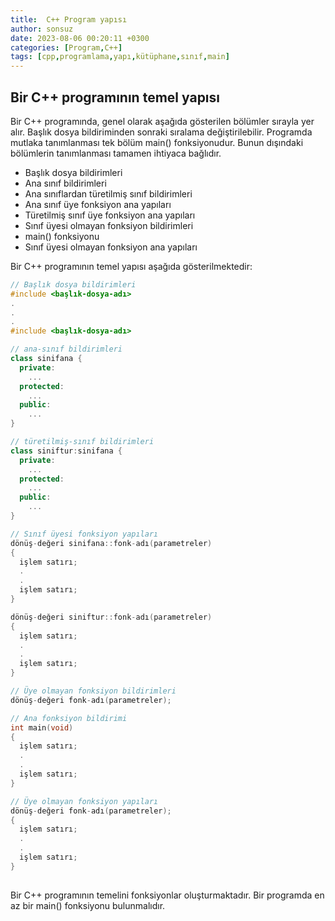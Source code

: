 ```yaml
---
title:  C++ Program yapısı
author: sonsuz
date: 2023-08-06 00:20:11 +0300
categories: [Program,C++]
tags: [cpp,programlama,yapı,kütüphane,sınıf,main]
---
```



## Bir C++ programının temel yapısı

Bir C++ programında, genel olarak aşağıda gösterilen bölümler sırayla yer alır. Başlık dosya bildiriminden sonraki sıralama değiştirilebilir. Programda mutlaka tanımlanması tek bölüm main() fonksiyonudur. Bunun dışındaki bölümlerin tanımlanması tamamen ihtiyaca bağlıdır.

* Başlık dosya bildirimleri
* Ana sınıf bildirimleri
* Ana sınıflardan türetilmiş sınıf bildirimleri
* Ana sınıf üye fonksiyon ana yapıları
* Türetilmiş sınıf üye fonksiyon ana yapıları
* Sınıf üyesi olmayan fonksiyon bildirimleri
* main() fonksiyonu
* Sınıf üyesi olmayan fonksiyon ana yapıları

Bir C++ programının temel yapısı aşağıda gösterilmektedir:

```c++
// Başlık dosya bildirimleri
#include <başlık-dosya-adı>
.
.
.
#include <başlık-dosya-adı>

// ana-sınıf bildirimleri
class sinifana {
  private:
    ...
  protected:
    ...
  public:  
    ...
}

// türetilmiş-sınıf bildirimleri
class siniftur:sinifana {
  private:
    ...
  protected:
    ...
  public:  
    ...
}

// Sınıf üyesi fonksiyon yapıları
dönüş-değeri sinifana::fonk-adı(parametreler)
{
  işlem satırı;
  .
  .
  işlem satırı;
}

dönüş-değeri siniftur::fonk-adı(parametreler)
{
  işlem satırı;
  .
  .
  işlem satırı;
}

// Üye olmayan fonksiyon bildirimleri
dönüş-değeri fonk-adı(parametreler);

// Ana fonksiyon bildirimi
int main(void)
{
  işlem satırı;
  .
  .
  işlem satırı;
}

// Üye olmayan fonksiyon yapıları
dönüş-değeri fonk-adı(parametreler);
{
  işlem satırı;
  .
  .
  işlem satırı;
}
 

```

Bir C++ programının temelini fonksiyonlar oluşturmaktadır. Bir programda en az bir main() fonksiyonu bulunmalıdır.
